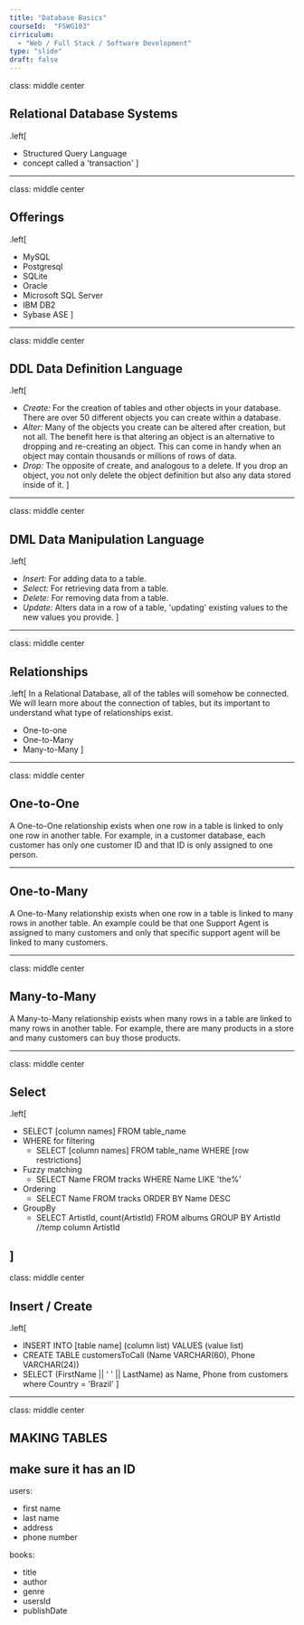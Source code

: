```yaml
---
title: "Database Basics" 
courseId:  "FSWG103"
cirriculum: 
  - "Web / Full Stack / Software Development"
type: "slide"
draft: false
---
```


class: middle center

## Relational Database Systems

.left[

* Structured Query Language
* concept called a 'transaction'
  ]

---

class: middle center

## Offerings

.left[

* MySQL
* Postgresql
* SQLite
* Oracle
* Microsoft SQL Server
* IBM DB2
* Sybase ASE
  ]

---

class: middle center

## DDL Data Definition Language

.left[

* _Create:_ For the creation of tables and other objects in your database. There are over 50 different objects you can create within a database.
* _Alter:_ Many of the objects you create can be altered after creation, but not all. The benefit here is that altering an object is an alternative to dropping and re-creating an object. This can come in handy when an object may contain thousands or millions of rows of data.
* _Drop:_ The opposite of create, and analogous to a delete. If you drop an object, you not only delete the object definition but also any data stored inside of it.
  ]

---

class: middle center

## DML Data Manipulation Language

.left[

* _Insert:_ For adding data to a table.
* _Select:_ For retrieving data from a table.
* _Delete:_ For removing data from a table.
* _Update:_ Alters data in a row of a table, 'updating' existing values to the new values you provide.
  ]

---

class: middle center

## Relationships

.left[
In a Relational Database, all of the tables will somehow be connected. We will learn more about the connection of tables, but its important to understand what type of relationships exist.

* One-to-one
* One-to-Many
* Many-to-Many
  ]

---

class: middle center

## One-to-One

A One-to-One relationship exists when one row in a table is linked to only one row in another table. For example, in a customer database, each customer has only one customer ID and that ID is only assigned to one person.

---

## One-to-Many

A One-to-Many relationship exists when one row in a table is linked to many rows in another table. An example could be that one Support Agent is assigned to many customers and only that specific support agent will be linked to many customers.

---

class: middle center

## Many-to-Many

A Many-to-Many relationship exists when many rows in a table are linked to many rows in another table. For example, there are many products in a store and many customers can buy those products.

---

class: middle center

## Select

.left[

* SELECT [column names] FROM table_name
* WHERE for filtering
  * SELECT [column names] FROM table_name WHERE [row restrictions]
* Fuzzy matching
  * SELECT Name FROM tracks WHERE Name LIKE 'the%'
* Ordering
  * SELECT Name FROM tracks ORDER BY Name DESC
* GroupBy
  * SELECT ArtistId, count(ArtistId) FROM albums GROUP BY ArtistId
    //temp column ArtistId

<!--SELECT user_id, count(user_id) FROM books GROUP BY user_id-->

## ]

class: middle center

## Insert / Create

.left[

* INSERT INTO [table name] (column list) VALUES (value list)
* CREATE TABLE customersToCall (Name VARCHAR(60), Phone VARCHAR(24))
* SELECT (FirstName || ' ' || LastName) as Name, Phone from customers where Country = 'Brazil'
  ]

---

class: middle center

## MAKING TABLES

## make sure it has an ID

users:

* first name
* last name
* address
* phone number

books:

* title
* author
* genre
* usersId
* publishDate
